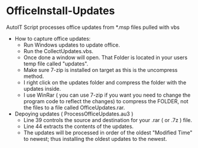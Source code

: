 # OfficeInstall-Updates
AutoIT Script processes office updates from *.msp files pulled with vbs

- How to capture office updates:
  - Run Windows updates to update office.
  - Run the CollectUpdates.vbs.
  - Once done a window will open. That Folder is located in your users temp file called "updates".
  - Make sure 7-zip is installed on target as this is the uncompress method.
  - I right click on the updates folder and compress the folder with the updates inside.
  - I use WinRar ( you can use 7-zip if you want you need to change the program code to reflect the changes) to compress the FOLDER, not the files to a file called OfficeUpdates.rar. 
- Depoying updates ( ProcessOfficeUpdates.au3 )
  - Line 39 controls the source and destination for your .rar ( or .7z ) file.
  - Line 44 extracts the contents of the updates.
  - The updates will be processed in order of the oldest "Modified Time" to newest; thus installing the oldest updates to the newest.
